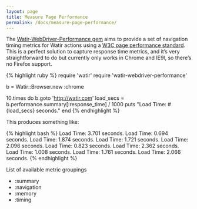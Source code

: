 ```yaml
---
layout: page
title: Measure Page Performance
permalink: /docs/measure-page-performance/
---
```


The [Watir-WebDriver-Performance gem](http://rubygems.org/gems/watir-webdriver-performance) aims to provide a set of navigation timing metrics for Watir actions using a [W3C page performance standard](http://w3c-test.org/webperf/specs/NavigationTiming/). This is a perfect solution to capture response time metrics, and it’s very straightforward to do but currently only works in Chrome and IE9l, so there’s no Firefox support.

{% highlight ruby %}
require 'watir'
require 'watir-webdriver-performance'

b = Watir::Browser.new :chrome

10.times do
  b.goto 'http://watir.com'
  load_secs = b.performance.summary[:response_time] / 1000
  puts "Load Time: #{load_secs} seconds."
end
{% endhighlight %}

This produces something like:

{% highlight bash %}
Load Time: 3.701 seconds.
Load Time: 0.694 seconds.
Load Time: 1.874 seconds.
Load Time: 1.721 seconds.
Load Time: 2.096 seconds.
Load Time: 0.823 seconds.
Load Time: 2.362 seconds.
Load Time: 1.008 seconds.
Load Time: 1.761 seconds.
Load Time: 2.066 seconds.
{% endhighlight %}

List of available metric groupings

* :summary
* :navigation
* :memory
* :timing

